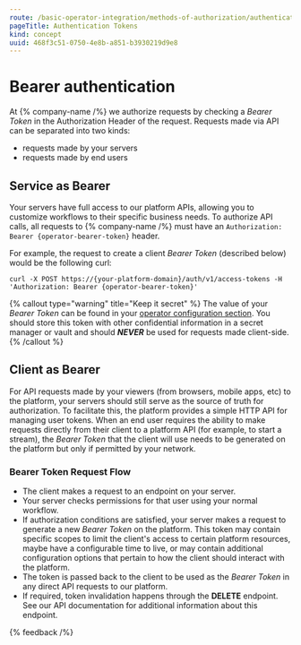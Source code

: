 ```yaml
---
route: /basic-operator-integration/methods-of-authorization/authentication-tokens
pageTitle: Authentication Tokens
kind: concept
uuid: 468f3c51-0750-4e8b-a851-b3930219d9e8
---
```


# Bearer authentication

At {% company-name /%} we authorize requests by checking a *Bearer Token* in the Authorization Header of the request.  Requests made via API can be separated into two kinds:

- requests made by your servers
- requests made by end users

## Service as Bearer

Your servers have full access to our platform APIs, allowing you to customize workflows to their specific business needs.  To authorize API calls, all requests to {% company-name /%} must have an `Authorization: Bearer {operator-bearer-token}` header.

For example, the request to create a client *Bearer Token* (described below) would be the following curl:

```
curl -X POST https://{your-platform-domain}/auth/v1/access-tokens -H 'Authorization: Bearer {operator-bearer-token}'
```

{% callout type="warning" title="Keep it secret" %}
The value of your *Bearer Token* can be found in your [operator configuration section](/config). You should store this token with other confidential information in a secret manager or vault and should ***NEVER*** be used for requests made client-side.
{% /callout %}

## Client as Bearer

For API requests made by your viewers (from browsers, mobile apps, etc) to the platform, your servers should still serve as the source of truth for authorization. To facilitate this, the platform provides a simple HTTP API for managing user tokens. When an end user requires the ability to make requests directly from their client to a platform API (for example, to start a stream), the *Bearer Token* that the client will use needs to be generated on the platform but only if permitted by your network. 

### Bearer Token Request Flow

- The client makes a request to an endpoint on your server.
- Your server checks permissions for that user using your normal workflow.
- If authorization conditions are satisfied, your server makes a request to generate a new *Bearer Token* on the platform. This token may contain specific scopes to limit the client's access to certain platform resources, maybe have a configurable time to live, or may contain additional configuration options that pertain to how the client should interact with the platform.
- The token is passed back to the client to be used as the *Bearer Token* in any direct API requests to our platform.
- If required, token invalidation happens through the **DELETE** endpoint.  See our API documentation for additional information about this endpoint.

{% feedback /%}
